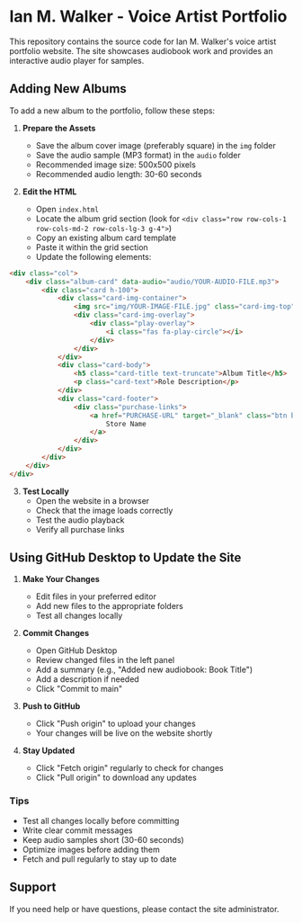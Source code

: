 # Ian M. Walker - Voice Artist Portfolio

This repository contains the source code for Ian M. Walker's voice artist portfolio website. The site showcases audiobook work and provides an interactive audio player for samples.

## Adding New Albums

To add a new album to the portfolio, follow these steps:

1. **Prepare the Assets**
   - Save the album cover image (preferably square) in the `img` folder
   - Save the audio sample (MP3 format) in the `audio` folder
   - Recommended image size: 500x500 pixels
   - Recommended audio length: 30-60 seconds

2. **Edit the HTML**
   - Open `index.html`
   - Locate the album grid section (look for `<div class="row row-cols-1 row-cols-md-2 row-cols-lg-3 g-4">`)
   - Copy an existing album card template
   - Paste it within the grid section
   - Update the following elements:

```html
<div class="col">
    <div class="album-card" data-audio="audio/YOUR-AUDIO-FILE.mp3">
        <div class="card h-100">
            <div class="card-img-container">
                <img src="img/YOUR-IMAGE-FILE.jpg" class="card-img-top" alt="Album Title">
                <div class="card-img-overlay">
                    <div class="play-overlay">
                        <i class="fas fa-play-circle"></i>
                    </div>
                </div>
            </div>
            <div class="card-body">
                <h5 class="card-title text-truncate">Album Title</h5>
                <p class="card-text">Role Description</p>
            </div>
            <div class="card-footer">
                <div class="purchase-links">
                    <a href="PURCHASE-URL" target="_blank" class="btn btn-sm btn-outline-primary">
                        Store Name
                    </a>
                </div>
            </div>
        </div>
    </div>
</div>
```

3. **Test Locally**
   - Open the website in a browser
   - Check that the image loads correctly
   - Test the audio playback
   - Verify all purchase links

## Using GitHub Desktop to Update the Site

1. **Make Your Changes**
   - Edit files in your preferred editor
   - Add new files to the appropriate folders
   - Test all changes locally

2. **Commit Changes**
   - Open GitHub Desktop
   - Review changed files in the left panel
   - Add a summary (e.g., "Added new audiobook: Book Title")
   - Add a description if needed
   - Click "Commit to main"

3. **Push to GitHub**
   - Click "Push origin" to upload your changes
   - Your changes will be live on the website shortly

4. **Stay Updated**
   - Click "Fetch origin" regularly to check for changes
   - Click "Pull origin" to download any updates

### Tips

- Test all changes locally before committing
- Write clear commit messages
- Keep audio samples short (30-60 seconds)
- Optimize images before adding them
- Fetch and pull regularly to stay up to date

## Support

If you need help or have questions, please contact the site administrator. 